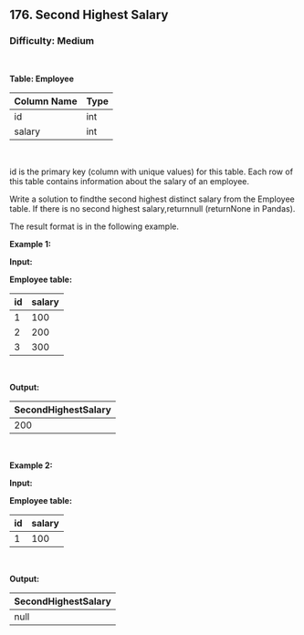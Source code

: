 ## 176. Second Highest Salary
### Difficulty: Medium

<br>



**Table: Employee**

| Column Name | Type |
|-------------|------|
| id          | int  |
| salary      | int  |
<br>

id is the primary key (column with unique values) for this table.
Each row of this table contains information about the salary of an employee.




Write a solution to findthe second highest distinct salary from the Employee table. If there is no second highest salary,returnnull (returnNone in Pandas).

The result format is in the following example.


**Example 1:**

**Input:** 


**Employee table:**


| id | salary |
|----|--------|
| 1  | 100    |
| 2  | 200    |
| 3  | 300    |
<br>

**Output:** 


| SecondHighestSalary |
|---------------------|
| 200                 |
<br>



**Example 2:**

**Input:** 


**Employee table:**


| id | salary |
|----|--------|
| 1  | 100    |
<br>

**Output:** 


| SecondHighestSalary |
|---------------------|
| null                |
<br>


